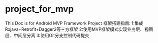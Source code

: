 # project_for_mvp 
This Doc is for Android MVP Framework Project
框架搭建指南:
1:集成Rxjava+Retrofit+Dagger2等三方框架
2:使用MVP框架模式实现业务层、视图层、中间层分离
3:使用Git分支控制代码提交
